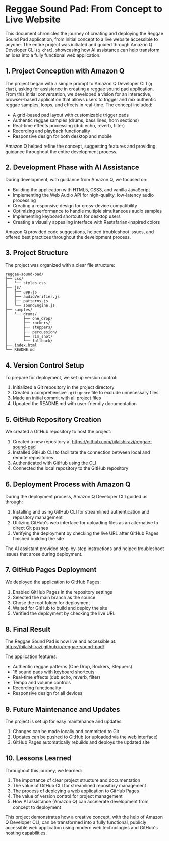 # Reggae Sound Pad: From Concept to Live Website

This document chronicles the journey of creating and deploying the Reggae Sound Pad application, from initial concept to a live website accessible to anyone. The entire project was initiated and guided through Amazon Q Developer CLI (`q chat`), showcasing how AI assistance can help transform an idea into a fully functional web application.

## 1. Project Conception with Amazon Q

The project began with a simple prompt to Amazon Q Developer CLI (`q chat`), asking for assistance in creating a reggae sound pad application. From this initial conversation, we developed a vision for an interactive, browser-based application that allows users to trigger and mix authentic reggae samples, loops, and effects in real-time. The concept included:

- A grid-based pad layout with customizable trigger pads
- Authentic reggae samples (drums, bass lines, horn sections)
- Real-time effects processing (dub echo, reverb, filter)
- Recording and playback functionality
- Responsive design for both desktop and mobile

Amazon Q helped refine the concept, suggesting features and providing guidance throughout the entire development process.

## 2. Development Phase with AI Assistance

During development, with guidance from Amazon Q, we focused on:

- Building the application with HTML5, CSS3, and vanilla JavaScript
- Implementing the Web Audio API for high-quality, low-latency audio processing
- Creating a responsive design for cross-device compatibility
- Optimizing performance to handle multiple simultaneous audio samples
- Implementing keyboard shortcuts for desktop users
- Creating a visually appealing interface with Rastafarian-inspired colors

Amazon Q provided code suggestions, helped troubleshoot issues, and offered best practices throughout the development process.

## 3. Project Structure

The project was organized with a clear file structure:

```
reggae-sound-pad/
├── css/
│   └── styles.css
├── js/
│   ├── app.js
│   ├── audioVerifier.js
│   ├── patterns.js
│   └── soundEngine.js
├── samples/
│   └── drums/
│       ├── one_drop/
│       ├── rockers/
│       ├── steppers/
│       ├── percussion/
│       ├── rim_shot/
│       └── fallback/
├── index.html
└── README.md
```

## 4. Version Control Setup

To prepare for deployment, we set up version control:

1. Initialized a Git repository in the project directory
2. Created a comprehensive `.gitignore` file to exclude unnecessary files
3. Made an initial commit with all project files
4. Updated the README.md with user-friendly documentation

## 5. GitHub Repository Creation

We created a GitHub repository to host the project:

1. Created a new repository at https://github.com/bilalshirazi/reggae-sound-pad
2. Installed GitHub CLI to facilitate the connection between local and remote repositories
3. Authenticated with GitHub using the CLI
4. Connected the local repository to the GitHub repository

## 6. Deployment Process with Amazon Q

During the deployment process, Amazon Q Developer CLI guided us through:

1. Installing and using GitHub CLI for streamlined authentication and repository management
2. Utilizing GitHub's web interface for uploading files as an alternative to direct Git pushes
3. Verifying the deployment by checking the live URL after GitHub Pages finished building the site

The AI assistant provided step-by-step instructions and helped troubleshoot issues that arose during deployment.

## 7. GitHub Pages Deployment

We deployed the application to GitHub Pages:

1. Enabled GitHub Pages in the repository settings
2. Selected the main branch as the source
3. Chose the root folder for deployment
4. Waited for GitHub to build and deploy the site
5. Verified the deployment by checking the live URL

## 8. Final Result

The Reggae Sound Pad is now live and accessible at:
https://bilalshirazi.github.io/reggae-sound-pad/

The application features:
- Authentic reggae patterns (One Drop, Rockers, Steppers)
- 16 sound pads with keyboard shortcuts
- Real-time effects (dub echo, reverb, filter)
- Tempo and volume controls
- Recording functionality
- Responsive design for all devices

## 9. Future Maintenance and Updates

The project is set up for easy maintenance and updates:

1. Changes can be made locally and committed to Git
2. Updates can be pushed to GitHub (or uploaded via the web interface)
3. GitHub Pages automatically rebuilds and deploys the updated site

## 10. Lessons Learned

Throughout this journey, we learned:

1. The importance of clear project structure and documentation
2. The value of GitHub CLI for streamlined repository management
3. The process of deploying a web application to GitHub Pages
4. The value of version control for project management
5. How AI assistance (Amazon Q) can accelerate development from concept to deployment

This project demonstrates how a creative concept, with the help of Amazon Q Developer CLI, can be transformed into a fully functional, publicly accessible web application using modern web technologies and GitHub's hosting capabilities.
